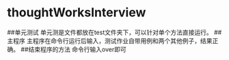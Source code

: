 # thoughtWorksInterview

##单元测试
单元测是文件都放在test文件夹下，可以针对单个方法直接运行。
##主程序
主程序在命令行运行后输入，测试作业自带用例和两个其他例子，结果正确。
##结束程序的方法
命令行输入over即可
